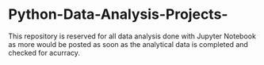 # Python-Data-Analysis-Projects-
This repository is reserved for all data analysis done with Jupyter Notebook as more would be posted as soon as the analytical data is completed and checked for acurracy. 

